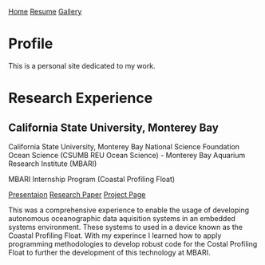[Home](#)
[Resume](resume)
[Gallery](gallery)

# Profile
This is a personal site dedicated to my work.

# Research Experience
## California State University, Monterey Bay
California State University, Monterey Bay National Science Foundation Ocean Science (CSUMB REU Ocean Science) - Monterey Bay Aquarium Research Institute (MBARI)

MBARI Internship Program (Coastal Profiling Float)

[Presentaion](https://vimeo.com/1001218018)
[Research Paper](https://www.mbari.org/about/careers/internships/intern-papers/)
[Project Page](https://www.mbari.org/coastal-profiling-float/)

This was a comprehensive experience to enable the usage of developing autonomous oceanographic data aquisition systems in an embedded systems environment. These systems to used in a device known as the Coastal Profiling Float. With my experince I learned how to apply programming methodologies to develop robust code for the Costal Profiling Float to further the development of this technology at MBARI.
